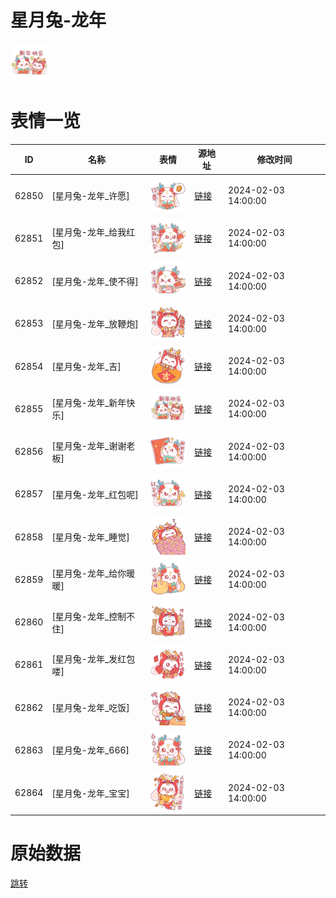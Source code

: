 # 星月兔-龙年

<img src="./cover.png" height="60" alt="cover" />

# 表情一览

|ID|名称|表情|源地址|修改时间|
|----|----|----|----|----|
|62850|[星月兔-龙年_许愿]|<img src="./pic/062850_%5B星月兔-龙年_许愿%5D.png" height="60" alt="许愿"/>|[链接](https://i0.hdslb.com/bfs/garb/fe6a673c464d72914ae068a807a86b4268ac1e38.png)|2024-02-03 14:00:00|
|62851|[星月兔-龙年_给我红包]|<img src="./pic/062851_%5B星月兔-龙年_给我红包%5D.png" height="60" alt="给我红包"/>|[链接](https://i0.hdslb.com/bfs/garb/9625501242b5d0b7aaf2b64ea0569e7e4b708575.png)|2024-02-03 14:00:00|
|62852|[星月兔-龙年_使不得]|<img src="./pic/062852_%5B星月兔-龙年_使不得%5D.png" height="60" alt="使不得"/>|[链接](https://i0.hdslb.com/bfs/garb/5b7ce410c66ba2933747233cdb6498a4af3368ce.png)|2024-02-03 14:00:00|
|62853|[星月兔-龙年_放鞭炮]|<img src="./pic/062853_%5B星月兔-龙年_放鞭炮%5D.png" height="60" alt="放鞭炮"/>|[链接](https://i0.hdslb.com/bfs/garb/71dfbb5e10d2268762702bb4822cb9d2ba9b920b.png)|2024-02-03 14:00:00|
|62854|[星月兔-龙年_吉]|<img src="./pic/062854_%5B星月兔-龙年_吉%5D.png" height="60" alt="吉"/>|[链接](https://i0.hdslb.com/bfs/garb/e6e7b4238eb28c446f3a0cc1481ad47f145bca0b.png)|2024-02-03 14:00:00|
|62855|[星月兔-龙年_新年快乐]|<img src="./pic/062855_%5B星月兔-龙年_新年快乐%5D.png" height="60" alt="新年快乐"/>|[链接](https://i0.hdslb.com/bfs/garb/bcc83e6729c390861188e803aab0e38ef8311a41.png)|2024-02-03 14:00:00|
|62856|[星月兔-龙年_谢谢老板]|<img src="./pic/062856_%5B星月兔-龙年_谢谢老板%5D.png" height="60" alt="谢谢老板"/>|[链接](https://i0.hdslb.com/bfs/garb/7488793758497cb10cfc6753064f94f1348f5dec.png)|2024-02-03 14:00:00|
|62857|[星月兔-龙年_红包呢]|<img src="./pic/062857_%5B星月兔-龙年_红包呢%5D.png" height="60" alt="红包呢"/>|[链接](https://i0.hdslb.com/bfs/garb/45962265407e00c410a2fd42329150d785b411ff.png)|2024-02-03 14:00:00|
|62858|[星月兔-龙年_睡觉]|<img src="./pic/062858_%5B星月兔-龙年_睡觉%5D.png" height="60" alt="睡觉"/>|[链接](https://i0.hdslb.com/bfs/garb/99a1f04561bfe0f49bd0a7464afb7347ea76622e.png)|2024-02-03 14:00:00|
|62859|[星月兔-龙年_给你暖暖]|<img src="./pic/062859_%5B星月兔-龙年_给你暖暖%5D.png" height="60" alt="给你暖暖"/>|[链接](https://i0.hdslb.com/bfs/garb/7a9f437c130d4cd07b8bda2c2816afd1dd79ba8d.png)|2024-02-03 14:00:00|
|62860|[星月兔-龙年_控制不住]|<img src="./pic/062860_%5B星月兔-龙年_控制不住%5D.png" height="60" alt="控制不住"/>|[链接](https://i0.hdslb.com/bfs/garb/9b1a0089f6f98b381ef737744cc09f2861cdea04.png)|2024-02-03 14:00:00|
|62861|[星月兔-龙年_发红包喽]|<img src="./pic/062861_%5B星月兔-龙年_发红包喽%5D.png" height="60" alt="发红包喽"/>|[链接](https://i0.hdslb.com/bfs/garb/f22f1a816e470b59e73391fb95cdb220e492b6de.png)|2024-02-03 14:00:00|
|62862|[星月兔-龙年_吃饭]|<img src="./pic/062862_%5B星月兔-龙年_吃饭%5D.png" height="60" alt="吃饭"/>|[链接](https://i0.hdslb.com/bfs/garb/c0b48822193df05086964fa7ba7c046de19938aa.png)|2024-02-03 14:00:00|
|62863|[星月兔-龙年_666]|<img src="./pic/062863_%5B星月兔-龙年_666%5D.png" height="60" alt="666"/>|[链接](https://i0.hdslb.com/bfs/garb/5d80c92ff2f517a742c13509f8f3eaa6344d0e3a.png)|2024-02-03 14:00:00|
|62864|[星月兔-龙年_宝宝]|<img src="./pic/062864_%5B星月兔-龙年_宝宝%5D.png" height="60" alt="宝宝"/>|[链接](https://i0.hdslb.com/bfs/garb/e2396c763c0c4116a0cf54ec14d5ddb94cfdcee6.png)|2024-02-03 14:00:00|

# 原始数据

[跳转](./raw.json)

